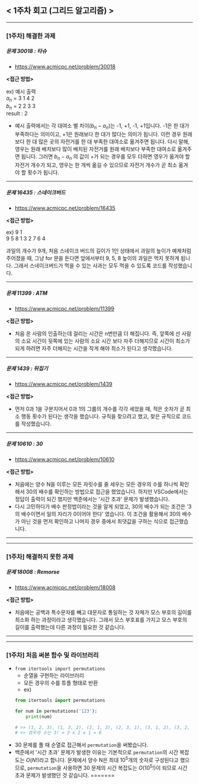 
## < 1주차 회고 (그리드 알고리즘) >
---
### [1주차] 해결한 과제
##### 문제 30018 : 타슈
- https://www.acmicpc.net/problem/30018

**<접근 방법>**  

ex) 예시 출력  
$a_n$ = 3 1 4 2  
$b_n$ = 2 2 3 3  
result : 2  
  
- 예시 출력에서는 각 대여소 별 차이($b_n - a_n$)는 -1, +1, -1, +1입니다. -1은 한 대가 부족하다는 의미이고, +1은 원래보다 한 대가 많다는 의미가 됩니다. 이런 경우 원래보다 한 대 많은 곳의 자전거를 한 대 부족한 대여소로 옮겨주면 됩니다. 다시 말해, 영우는 원래 배치보다 많이 배치된 자전거를 원래 배치보다 부족한 대여소로 옮겨주면 됩니다. 그러면 $b_n - a_n$ 의 값이 +가 되는 경우를 모두 더하면 영우가 옮겨야 할 자전거 개수가 되고, 영우는 한 개씩 옮길 수 있으므로 자전거 개수가 곧 최소 옮겨야 할 횟수가 됩니다.  

---

##### 문제 16435 : 스네이크버드
- https://www.acmicpc.net/problem/16435

**<접근 방법>**  

ex) 9 1  
    9 5 8 1 3 2 7 6 4  
  
과일의 개수가 9개, 처음 스네이크 버드의 길이가 1인 상태에서 과일의 높이가 예제처럼 주어졌을 때, 그냥 for 문을 돈다면 앞에서부터 9, 5, 8 높이의 과일은 먹지 못하게 됩니다. 그래서 스네이크버드가 먹을 수 있는 사과는 모두 먹을 수 있도록 코드를 작성했습니다.

---

##### 문제 11399 : ATM
- https://www.acmicpc.net/problem/11399

**<접근 방법>**  

- 처음 온 사람의 인출하는데 걸리는 시간은 n번만큼 더 해집니다. 즉, 앞쪽에 선 사람의 소요 시간이 뒷쪽에 있는 사람의 소요 시간 보다 자주 더해지므로 시간이 최소가 되게 하려면 자주 더해지는 시간을 작게 해야 최소가 된다고 생각했습니다.  

---

##### 문제 1439 : 뒤집기
- https://www.acmicpc.net/problem/1439

**<접근 방법>**  
  
- 먼저 0과 1을 구분지어서 0과 1의 그룹의 개수를 각각 세었을 때, 적은 숫자가 곧 최소 행동 횟수가 된다는 생각을 했습니다. 규칙을 찾으려고 했고, 찾은 규칙으로 코드를 작성했습니다.  

---

##### 문제 10610 : 30
- https://www.acmicpc.net/problem/10610

**<접근 방법>**  
  
- 처음에는 양수 N을 이루는 모든 자릿수를 줄 세우는 모든 경우의 수를 하나씩 확인해서 30의 배수를 확인하는 방법으로 접근을 했었습니다. 하지만 VSCode에서는 정답이 출력이 되긴 했지만 백준에서는 '시간 초과' 문제가 발생했습니다.  
- 다시 고민하다가 배수 판정법이라는 것을 알게 되었고, 30의 배수가 되는 조건은 '3의 배수이면서 일의 자리가 0이어야 한다' 였습니다. 이 조건을 활용해서 30의 배수가 아닌 것을 먼저 확인하고 나머지 경우 중에서 최댓값을 구하는 식으로 접근했습니다.  

---
---
### [1주차] 해결하지 못한 과제

##### 문제 18008 : Remorse
- https://www.acmicpc.net/problem/18008

**<접근 방법>**  
  
- 처음에는 공백과 특수문자를 빼고 대문자로 통일하는 것 자체가 모스 부호의 길이를 최소화 하는 과정이라고 생각했습니다. 그래서 모스 부호표를 가지고 모스 부호의 길이를 출력했는데 다른 과정이 필요한 것 같습니다. 

---
---
### [1주차] 처음 써본 함수 및 라이브러리
- `from itertools import permutations`
    - 순열을 구현하는 라이브러리
    - 모든 경우의 수를 튜플 형태로 반환
    - ex)
    ```python
    from itertools import permutations

    for num in permutations('123'):
        print(num)
    
    # >> (1, 2, 3), (1, 3, 2), (2, 1, 3), (2, 3, 1), (3, 1, 2), (3, 2, 1)
    # >> 경우의 수는 3! = 3 x 2 x 1 = 6
    ```
- 30 문제를 풀 때 순열로 접근해서 `permutation`을 써봤습니다.
- 백준에서 '시간 초과' 문제가 발생한 이유는 기본적으로 `permutation`의 시간 복잡도는 $O(N!)$라고 합니다. 문제에서 양수 N은 최대 $10^5$개의 숫자로 구성된다고 했으므로, `permutation`을 사용하면 30 문제의 시간 복잡도는 $O(10^5 !)$이 되므로 시간 초과 문제가 발생했던 것 같습니다.
=======


